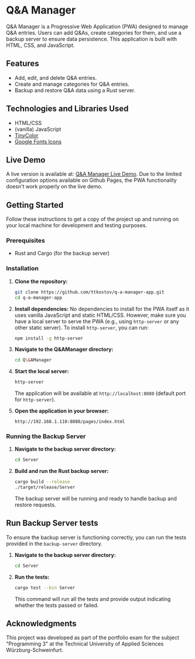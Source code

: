 # Q&A Manager
Q&A Manager is a Progressive Web Application (PWA) designed to manage Q&A entries. Users can add Q&As, create categories for them, and use a backup server to ensure data persistence. This application is built with HTML, CSS, and JavaScript.

## Features
- Add, edit, and delete Q&A entries.
- Create and manage categories for Q&A entries.
- Backup and restore Q&A data using a Rust server.

## Technologies and Libraries Used
- HTML/CSS
- (vanilla) JavaScript 
- [TinyColor](https://github.com/bgrins/TinyColor)
- [Google Fonts Icons](https://fonts.google.com/icons)

## Live Demo
A live version is available at: [Q&A Manager Live Demo](https://ttkostov.github.io/q-a-manager-app/Q&AManager/pages/index.html). Due to the limited configuration options available on Github Pages, the PWA functionality doesn't work properly on the live demo.

## Getting Started
Follow these instructions to get a copy of the project up and running on your local machine for development and testing purposes.

### Prerequisites
- Rust and Cargo (for the backup server)

### Installation
1. **Clone the repository:**
    ```bash
    git clone https://github.com/ttkostov/q-a-manager-app.git
    cd q-a-manager-app
    ```

2. **Install dependencies:**
   No dependencies to install for the PWA itself as it uses vanilla JavaScript and static HTML/CSS. However, make sure you have a local server to serve the PWA (e.g., using `http-server` or any other static server).
   To install `http-server`, you can run:
    ```bash
    npm install -g http-server
    ```
3. **Navigate to the Q&AManager directory:**
    ```bash
    cd Q\&AManager
    ```

4. **Start the local server:**
    ```bash
    http-server
    ```
   The application will be available at `http://localhost:8080` (default port for `http-server`).

5. **Open the application in your browser:**
    ```plaintext
    http://192.168.1.110:8080/pages/index.html
    ```
### Running the Backup Server
1. **Navigate to the backup server directory:**

    ```bash
    cd Server
    ```

2. **Build and run the Rust backup server:**
    ```bash
    cargo build --release
    ./target/release/Server
    ```
   The backup server will be running and ready to handle backup and restore requests.

## Run Backup Server tests
To ensure the backup server is functioning correctly, you can run the tests provided in the `backup-server` directory.
1. **Navigate to the backup server directory:**

    ```bash
    cd Server
    ```
   
2. **Run the tests:**
    ```bash
    cargo test --bin Server
    ```
   This command will run all the tests and provide output indicating whether the tests passed or failed.

## Acknowledgments
This project was developed as part of the portfolio exam for the subject "Programming 3" at the Technical University of Applied Sciences Würzburg-Schweinfurt.
